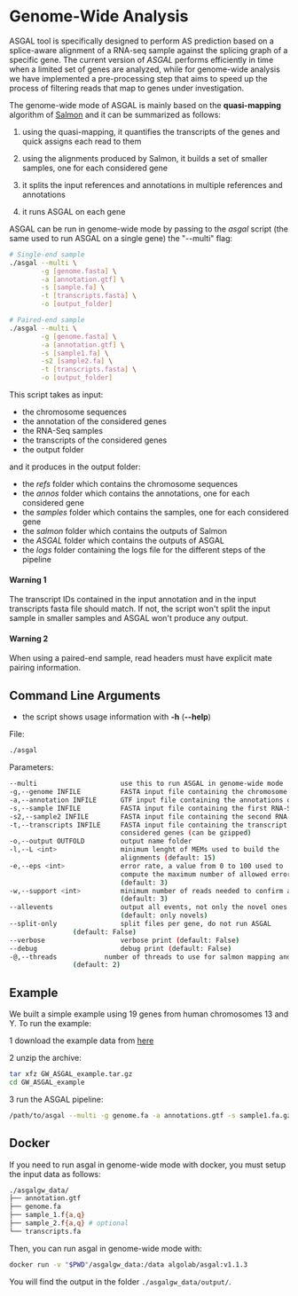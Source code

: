 [//]: # (Comment)
# Genome-Wide Analysis

ASGAL tool is specifically designed to perform AS prediction based on
a splice-aware alignment of a RNA-seq sample against the splicing
graph of a specific gene. The current version of _ASGAL_ performs
efficiently in time when a limited set of genes are analyzed, while
for genome-wide analysis we have implemented a pre-processing step
that aims to speed up the process of filtering reads that map to genes
under investigation.

The genome-wide mode of ASGAL is mainly based on the **quasi-mapping**
algorithm of [Salmon](https://combine-lab.github.io/salmon/) and it
can be summarized as follows:

1. using the quasi-mapping, it quantifies the transcripts of the genes
and quick assigns each read to them

2. using the alignments produced by Salmon, it builds a set of
smaller samples, one for each considered gene

3. it splits the input references and annotations in multiple references and annotations

4. it runs ASGAL on each gene

ASGAL can be run in genome-wide mode by passing to the _asgal_ script (the same used to
run ASGAL on a single gene) the "--multi" flag:
```bash
# Single-end sample
./asgal --multi \
        -g [genome.fasta] \
        -a [annotation.gtf] \
        -s [sample.fa] \
        -t [transcripts.fasta] \
        -o [output_folder]

# Paired-end sample
./asgal --multi \
        -g [genome.fasta] \
        -a [annotation.gtf] \
        -s [sample1.fa] \
        -s2 [sample2.fa] \
        -t [transcripts.fasta] \
        -o [output_folder]
```

This script takes as input:
* the chromosome sequences
* the annotation of the considered genes
* the RNA-Seq samples
* the transcripts of the considered genes
* the output folder

and it produces in the output folder:
* the _refs_ folder which contains the chromosome sequences
* the _annos_ folder which contains the annotations, one for each considered gene
* the _samples_ folder which contains the samples, one for each considered gene
* the _salmon_ folder which contains the outputs of Salmon
* the _ASGAL_ folder which contains the outputs of ASGAL
* the _logs_ folder containing the logs file for the different steps of the pipeline

#### Warning 1
The transcript IDs contained in the input annotation and in the input
transcripts fasta file should match. If not, the script won't split
the input sample in smaller samples and ASGAL won't produce any
output.

#### Warning 2
When using a paired-end sample, read headers must have explicit mate
pairing information.

## Command Line Arguments
* the script shows usage information with **-h** (**\-\-help**)

File:
```bash
./asgal
```
Parameters:
```bash
--multi                     use this to run ASGAL in genome-wide mode
-g,--genome INFILE          FASTA input file containing the chromosome sequences
-a,--annotation INFILE      GTF input file containing the annotations of considered genes
-s,--sample INFILE          FASTA input file containing the first RNA-Seq sample (can be gzipped)
-s2,--sample2 INFILE        FASTA input file containing the second RNA-Seq sample (can be gzipped)
-t,--transcripts INFILE     FASTA input file containing the transcript sequences of the
                            considered genes (can be gzipped)
-o,--output OUTFOLD         output name folder
-l,--L <int>                minimum lenght of MEMs used to build the
                            alignments (default: 15)
-e,--eps <int>              error rate, a value from 0 to 100 used to
                            compute the maximum number of allowed errors
                            (default: 3)
-w,--support <int>          minimum number of reads needed to confirm an event
                            (default: 3)
--allevents                 output all events, not only the novel ones
                            (default: only novels)
--split-only                split files per gene, do not run ASGAL
			    (default: False)
--verbose                   verbose print (default: False)
--debug                     debug print (default: False)
-@,--threads		    number of threads to use for salmon mapping and parallel gene computation
			    (default: 2)
```

## Example
We built a simple example using 19 genes from human chromosomes 13 and Y. To run the example:

1 download the example data from [here](https://drive.google.com/open?id=1CX_9-a0-vUa2pImRePHQhFqEywO9DzTu)

2 unzip the archive:
```bash
tar xfz GW_ASGAL_example.tar.gz
cd GW_ASGAL_example
```
3 run the ASGAL pipeline:
```bash
/path/to/asgal --multi -g genome.fa -a annotations.gtf -s sample1.fa.gz -t transcripts.fa.gz -o outFold
```

## Docker
If you need to run asgal in genome-wide mode with docker, you must setup the input data as follows:
```bash
./asgalgw_data/
├── annotation.gtf
├── genome.fa
├── sample_1.f{a,q}
├── sample_2.f{a,q} # optional
└── transcripts.fa
```

Then, you can run asgal in genome-wide mode with:
```bash
docker run -v "$PWD"/asgalgw_data:/data algolab/asgal:v1.1.3
```

You will find the output in the folder `./asgalgw_data/output/`.